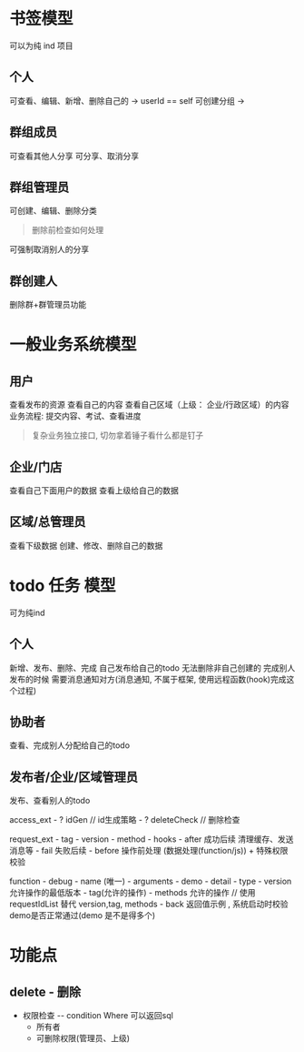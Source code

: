 # 书签模型
可以为纯 ind 项目

## 个人
可查看、编辑、新增、删除自己的  -> userId == self
可创建分组 -> 

## 群组成员
可查看其他人分享
可分享、取消分享

## 群组管理员
可创建、编辑、删除分类
> 删除前检查如何处理

可强制取消别人的分享

## 群创建人
删除群+群管理员功能

# 一般业务系统模型

## 用户
查看发布的资源
查看自己的内容
查看自己区域（上级： 企业/行政区域）的内容
业务流程: 提交内容、考试、查看进度

> 复杂业务独立接口, 切勿拿着锤子看什么都是钉子

## 企业/门店
查看自己下面用户的数据
查看上级给自己的数据

## 区域/总管理员
查看下级数据
创建、修改、删除自己的数据

# todo 任务 模型
可为纯ind

## 个人
新增、发布、删除、完成 自己发布给自己的todo
无法删除非自己创建的
完成别人发布的时候 需要消息通知对方(消息通知, 不属于框架, 使用远程函数(hook)完成这个过程)


## 协助者
查看、完成别人分配给自己的todo


## 发布者/企业/区域管理员
发布、查看别人的todo


access_ext
    - ? idGen // id生成策略
    - ? deleteCheck // 删除检查

request_ext
    - tag
    - version
    - method
    - hooks
        - after 成功后续  清理缓存、发送消息等 
        - fail  失败后续 
        - before  操作前处理 (数据处理(function/js)) + 特殊权限校验

function
    - debug
    - name (唯一)
    - arguments
    - demo
    - detail
    - type
    - version 允许操作的最低版本
    - tag(允许的操作)
    - methods 允许的操作   // 使用 requestIdList 替代 version,tag, methods
    - back  返回值示例  ,  系统启动时校验demo是否正常通过(demo 是不是得多个)


# 功能点

## delete - 删除

- 权限检查  -- condition Where 可以返回sql
    - 所有者
    - 可删除权限(管理员、上级)


